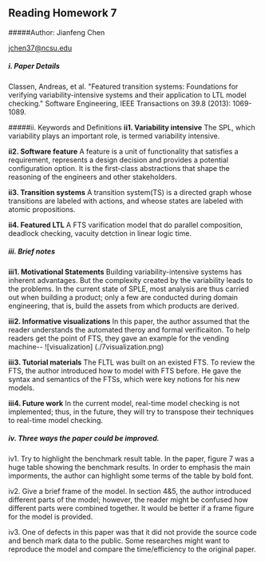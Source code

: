 ## Reading Homework 7
#####Author:
Jianfeng Chen

jchen37@ncsu.edu

##### i. Paper Details
Classen, Andreas, et al. "Featured transition systems: Foundations for verifying variability-intensive systems and their application to LTL model checking." Software Engineering, IEEE Transactions on 39.8 (2013): 1069-1089.

#####ii. Keywords and Definitions
<b>ii1. Variability intensive</b>
The SPL, which variability plays an important role, is termed variability intensive.

<b>ii2. Software feature</b>
A feature is a unit of functionality that satisfies a requirement, represents a design decision and provides a potential configuration option. It is the first-class abstractions that shape the reasoning of the engineers and other stakeholders.

<b>ii3. Transition systems</b>
A transition system(TS) is a directed graph whose transitions are labeled with actions, and wheose states are labeled with atomic propositions.

<b> ii4. Featured LTL</b>
A FTS varification model that do parallel composition, deadlock checking, vacuity detction in linear logic time.

##### iii. Brief notes
<b>iii1. Motivational Statements</b>
Building variability-intensive systems has inherent advantages. But the complexity created by the variability leads to the problems. In the current state of SPLE, most analysis are thus carried out when building a product; only a few are conducted during domain engineering, that is, build the assets from which products are derived.

<b> iii2. Informative visualizations</b>
In this paper, the author assumed that the reader understands the automated theroy and formal verificaiton. To help readers get the point of FTS, they gave an example for the vending machine--
![visualization] (./7visualization.png)

<b> iii3. Tutorial materials</b>
The FLTL was built on an existed FTS. To review the FTS, the author introduced how to model with FTS before. He gave the syntax and semantics of the FTSs, which were key notions for his new models.

<b> iii4. Future work</b>
In the current model, real-time model checking is not implemented; thus, in the future, they will try to transpose their techniques to real-time model checking.

##### iv. Three ways the paper could be improved.
iv1. Try to highlight the benchmark result table. In the paper, figure 7 was a huge table showing the benchmark results. In order to emphasis the main imporments, the author can highlight some terms of the table by bold font.

iv2. Give a brief frame of the model. In section 4&5, the author introduced different parts of the model; however, the reader might be confused how different parts were combined together. It would be better if a frame figure for the model is provided.

iv3. One of defects in this paper was that it did not provide the source code and bench mark data to the public. Some researches might want to reproduce the model and compare the time/efficiency to the original paper.
